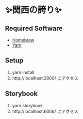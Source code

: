 # ✨関西の誇り✨

## Required Software

- [Homebrew](https://brew.sh/index_ja)
- [Yarn](https://yarnpkg.com/)

## Setup

1. yarn install
2. http://localhost:3000/ にアクセス

## Storybook

1. yarn storybook
2. http://localhost:6006/ にアクセス